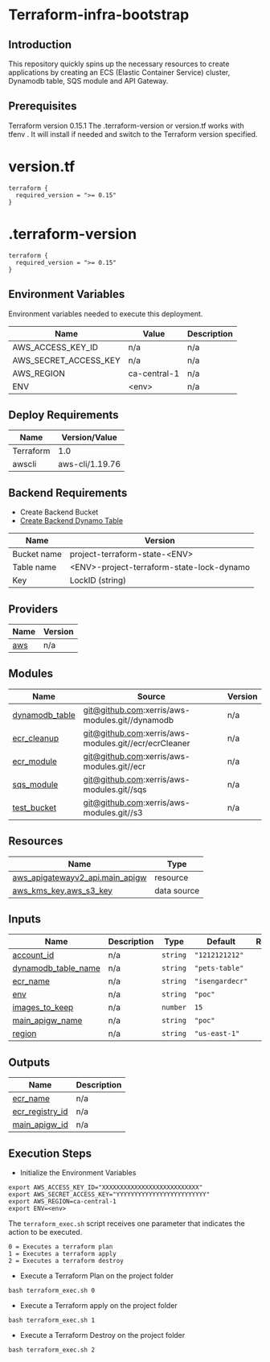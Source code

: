 # Terraform-infra-bootstrap

## Introduction
This repository quickly spins up the necessary resources to create applications by creating an ECS (Elastic Container Service) cluster, Dynamodb table, SQS module and API Gateway.

## Prerequisites 
Terraform version 0.15.1
The  .terraform-version or version.tf works with tfenv . It will install if needed and switch to the Terraform version specified.
# version.tf 
```
terraform {
  required_version = ">= 0.15"
}
```
# .terraform-version
```
terraform {
  required_version = ">= 0.15"
}
```


## Environment Variables

Environment variables needed to execute this deployment.

| Name | Value | Description |
|------|---------|--------|
|AWS_ACCESS_KEY_ID| n/a | n/a |
|AWS_SECRET_ACCESS_KEY| n/a | n/a |
|AWS_REGION | ca-central-1| n/a |
|ENV | \<env\>| n/a |

## Deploy Requirements 

| Name | Version/Value |
|------|---------|
| Terraform | 1.0 |
| awscli | aws-cli/1.19.76 |

## Backend Requirements 
* Create Backend Bucket
* [Create Backend Dynamo Table](https://www.terraform.io/docs/language/settings/backends/s3.html#dynamodb-state-locking)


| Name | Version |
|------|---------|
| Bucket name | project-terraform-state-\<ENV\>|
| Table name | \<ENV\>-project-terraform-state-lock-dynamo |
| Key | LockID \(string\) |

## Providers

| Name | Version |
|------|---------|
| <a name="provider_aws"></a> [aws](#provider\_aws) | n/a |



## Modules

| Name | Source | Version |
|------|--------|---------|
| <a name="module_dynamodb_table"></a> [dynamodb\_table](#module\_dynamodb\_table) | git@github.com:xerris/aws-modules.git//dynamodb | n/a |
| <a name="module_ecr_cleanup"></a> [ecr\_cleanup](#module\_ecr\_cleanup) | git@github.com:xerris/aws-modules.git//ecr/ecrCleaner | n/a |
| <a name="module_ecr_module"></a> [ecr\_module](#module\_ecr\_module) | git@github.com:xerris/aws-modules.git//ecr | n/a |
| <a name="module_sqs_module"></a> [sqs\_module](#module\_sqs\_module) | git@github.com:xerris/aws-modules.git//sqs | n/a |
| <a name="module_test_bucket"></a> [test\_bucket](#module\_test\_bucket) | git@github.com:xerris/aws-modules.git//s3 | n/a |

## Resources

| Name | Type |
|------|------|
| [aws_apigatewayv2_api.main_apigw](https://registry.terraform.io/providers/hashicorp/aws/latest/docs/resources/apigatewayv2_api) | resource |
| [aws_kms_key.aws_s3_key](https://registry.terraform.io/providers/hashicorp/aws/latest/docs/data-sources/kms_key) | data source |

## Inputs

| Name | Description | Type | Default | Required |
|------|-------------|------|---------|:--------:|
| <a name="input_account_id"></a> [account\_id](#input\_account\_id) | n/a | `string` | `"1212121212"` | no |
| <a name="input_dynamodb_table_name"></a> [dynamodb\_table\_name](#input\_dynamodb\_table\_name) | n/a | `string` | `"pets-table"` | no |
| <a name="input_ecr_name"></a> [ecr\_name](#input\_ecr\_name) | n/a | `string` | `"isengardecr"` | no |
| <a name="input_env"></a> [env](#input\_env) | n/a | `string` | `"poc"` | no |
| <a name="input_images_to_keep"></a> [images\_to\_keep](#input\_images\_to\_keep) | n/a | `number` | `15` | no |
| <a name="input_main_apigw_name"></a> [main\_apigw\_name](#input\_main\_apigw\_name) | n/a | `string` | `"poc"` | no |
| <a name="input_region"></a> [region](#input\_region) | n/a | `string` | `"us-east-1"` | no |

## Outputs

| Name | Description |
|------|-------------|
| <a name="output_ecr_name"></a> [ecr\_name](#output\_ecr\_name) | n/a |
| <a name="output_ecr_registry_id"></a> [ecr\_registry\_id](#output\_ecr\_registry\_id) | n/a |
| <a name="output_main_apigw_id"></a> [main\_apigw\_id](#output\_main\_apigw\_id) | n/a |
 
## Execution Steps

* Initialize the Environment Variables

```
export AWS_ACCESS_KEY_ID="XXXXXXXXXXXXXXXXXXXXXXXXXXX"
export AWS_SECRET_ACCESS_KEY="YYYYYYYYYYYYYYYYYYYYYYYYY"
export AWS_REGION=ca-central-1
export ENV=<env>
```

The `terraform_exec.sh` script receives one parameter that indicates the action to be executed.

```
0 = Executes a terraform plan
1 = Executes a terraform apply
2 = Executes a terraform destroy
```


* Execute a Terraform Plan on the project folder

```
bash terraform_exec.sh 0
```

* Execute a Terraform apply on the project folder

```
bash terraform_exec.sh 1
```

* Execute a Terraform Destroy on the project folder

```
bash terraform_exec.sh 2
```
